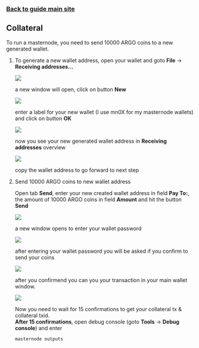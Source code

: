 ### **[Back to guide main site](readme.md)**

## Collateral
To run a masternode, you need to send 10000 ARGO coins to a new generated wallet.

1. To generate a new wallet address, open your wallet and goto **File** -> **Receiving addresses...**

    <img src="https://node-support.network/coins/argo/mn-guide/collateral/1.png">
    
    a new window will open, click on button **New**
    
    <img src="https://node-support.network/coins/argo/mn-guide/collateral/2.png">

    enter a label for your new wallet (I use mn0X for my masternode wallets) and click on button **OK**

    <img src="https://node-support.network/coins/argo/mn-guide/collateral/3.png">

    now you see your new generated wallet address in **Receiving addresses** overview

    <img src="https://node-support.network/coins/argo/mn-guide/collateral/4.png">
    
    copy the wallet address to go forward to next step

2. Send 10000 ARGO coins to new wallet address

    Open tab **Send**, enter your new created wallet address in field **Pay To:**, the amount of 10000 ARGO coins in field **Amount** and    hit the button **Send**
    
    <img src="https://node-support.network/coins/argo/mn-guide/collateral/5.png">
    
    a new window opens to enter your wallet password
    
    <img src="https://node-support.network/coins/argo/mn-guide/collateral/6.png">
    
    after entering your wallet password you will be asked if you confirm to send your coins
    
    <img src="https://node-support.network/coins/argo/mn-guide/collateral/7.png">
    
    after you confirmend you can you your transaction in your main wallet window.
    
    <img src="https://node-support.network/coins/argo/mn-guide/collateral/7.png">
    
    Now you need to wait for 15 confirmations to get your collateral tx & collateral txid.\
    **After 15 confirmations**, open debug console (goto **Tools** -> **Debug console**) and enter
    
    `masternode outputs`
